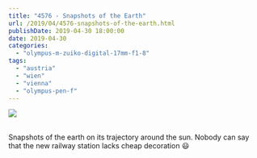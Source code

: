 ```yaml
---
title: "4576 - Snapshots of the Earth"
url: /2019/04/4576-snapshots-of-the-earth.html
publishDate: 2019-04-30 18:00:00
date: 2019-04-30
categories: 
  - "olympus-m-zuiko-digital-17mm-f1-8"
tags: 
  - "austria"
  - "wien"
  - "vienna"
  - "olympus-pen-f"
---
```

<div class="container">
<div class="center"><a target="_blank" href="https://d25zfm9zpd7gm5.cloudfront.net/1200x1200/2018/20180228_150424_lr.jpg"><img class="webfeedsFeaturedVisual" src="https://d25zfm9zpd7gm5.cloudfront.net/0600x0600/2018/20180228_150424_lr.jpg" /></a></div>
</div>
<br />

Snapshots of the earth on its trajectory around the sun. Nobody can
say that the new railway station lacks cheap decoration :smiley: